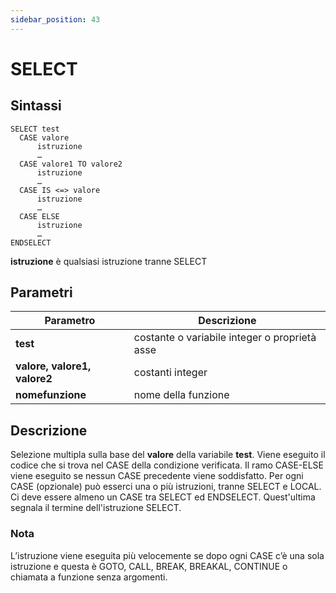 ```yaml
---
sidebar_position: 43
---
```


# SELECT

## Sintassi

  ```
SELECT test
    CASE valore	
        istruzione
        …
    CASE valore1 TO valore2
        istruzione
        …
    CASE IS <=> valore	
        istruzione
        …
    CASE ELSE
        istruzione	
        …
ENDSELECT
  ```

  **istruzione** è qualsiasi istruzione tranne SELECT

## Parametri
|Parametro                       | Descrizione                                                      |                
|--------------------------------|------------------------------------------------------------------|
| **test**                       | costante o variabile integer o proprietà asse                    | 
| **valore, valore1, valore2**   | costanti integer                                                 |
| **nomefunzione**               | nome della funzione                                              |    

## Descrizione
Selezione multipla sulla base del **valore** della variabile **test**. Viene eseguito il codice che si trova nel CASE della condizione verificata. Il ramo CASE-ELSE viene eseguito se nessun CASE precedente viene soddisfatto. Per ogni CASE (opzionale) può esserci una o più istruzioni, tranne SELECT e LOCAL. 
Ci deve essere almeno un CASE tra SELECT ed ENDSELECT. Quest'ultima segnala il termine dell'istruzione SELECT.

### Nota
L’istruzione viene eseguita più velocemente se dopo ogni CASE c’è una sola istruzione e questa è GOTO, CALL, BREAK, BREAKAL, CONTINUE o chiamata a funzione senza argomenti. 
